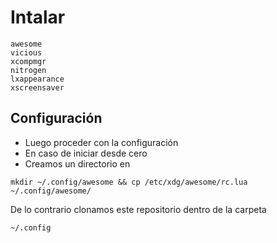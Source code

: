 # Intalar
````
awesome
vicious
xcompmgr
nitrogen
lxappearance
xscreensaver
````
## Configuración
- Luego proceder con la configuración
- En caso de iniciar desde cero 
- Creamos un directorio en
`````
mkdir ~/.config/awesome && cp /etc/xdg/awesome/rc.lua ~/.config/awesome/
`````

De lo contrario  clonamos este repositorio dentro de la carpeta
````
~/.config
````



